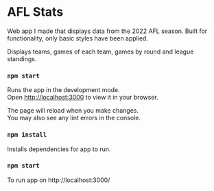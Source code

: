 # AFL Stats

Web app I made that displays data from the 2022 AFL season. Built for functionality, only basic styles have been applied.

Displays teams, games of each team, games by round and league standings.

### `npm start`

Runs the app in the development mode.\
Open [http://localhost:3000](http://localhost:3000) to view it in your browser.

The page will reload when you make changes.\
You may also see any lint errors in the console.

### `npm install`

Installs dependencies for app to run.

### `npm start`

To run app on http://localhost:3000/
